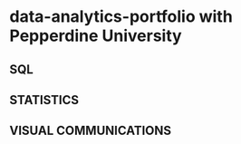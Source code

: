 # data-analytics-portfolio with Pepperdine University
## SQL
## STATISTICS
## VISUAL COMMUNICATIONS
